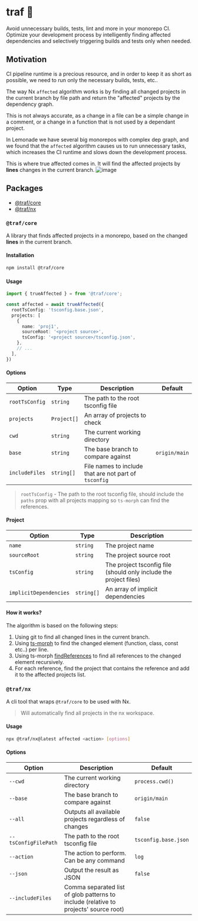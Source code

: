 # traf 🚀

Avoid unnecessary builds, tests, lint and more in your monorepo CI. Optimize your development process by intelligently finding affected dependencies and selectively triggering builds and tests only when needed.

## Motivation

CI pipeline runtime is a precious resource, and in order to keep it as short as possible, we need to run only the necessary builds, tests, etc..

The way Nx `affected` algorithm works is by finding all changed projects in the current branch by file path and return the "affected" projects by the dependency graph.

This is not always accurate, as a change in a file can be a simple change in a comment, or a change in a function that is not used by a dependant project.

In Lemonade we have several big monorepos with complex dep graph, and we found that the `affected` algorithm causes us to run unnecessary tasks, which increases the CI runtime and slows down the development process.

This is where true affected comes in. It will find the affected projects by **lines** changes in the current branch.
![image](https://github.com/lemonade-hq/traf/assets/6004537/2e2d9b6e-3a40-4673-8783-6e444ac59c8f)

## Packages

- [@traf/core](#trafcore)
- [@traf/nx](#trafnx)

### `@traf/core`

A library that finds affected projects in a monorepo, based on the changed **lines** in the current branch.

#### **Installation**

```bash
npm install @traf/core
```

#### **Usage**

```ts
import { trueAffected } = from '@traf/core';

const affected = await trueAffected({
  rootTsConfig: 'tsconfig.base.json',
  projects: [
    {
      name: 'proj1',
      sourceRoot: '<project source>',
      tsConfig: '<project source>/tsconfig.json',
    },
    // ...
  ],
})
```

#### **Options**

| Option         | Type        | Description                                           | Default       |
| -------------- | ----------- | ----------------------------------------------------- | ------------- |
| `rootTsConfig` | `string`    | The path to the root tsconfig file                    |               |
| `projects`     | `Project[]` | An array of projects to check                         |               |
| `cwd`          | `string`    | The current working directory                         |               |
| `base`         | `string`    | The base branch to compare against                    | `origin/main` |
| `includeFiles` | `string[]`  | File names to include that are not part of `tsconfig` |               |

> `rootTsConfig` - The path to the root tsconfig file, should include the `paths` prop with all projects mapping so `ts-morph` can find the references.

#### **Project**

| Option                 | Type       | Description                                                       |
| ---------------------- | ---------- | ----------------------------------------------------------------- |
| `name`                 | `string`   | The project name                                                  |
| `sourceRoot`           | `string`   | The project source root                                           |
| `tsConfig`             | `string`   | The project tsconfig file (should only include the project files) |
| `implicitDependencies` | `string[]` | An array of implicit dependencies                                 |

#### How it works?

The algorithm is based on the following steps:

1. Using git to find all changed lines in the current branch.
2. Using [ts-morph](https://ts-morph.com/) to find the changed element (function, class, const etc..) per line.
3. Using ts-morph [findReferences](https://ts-morph.com/navigation/finding-references#finding-referencing-nodes) to find all references to the changed element recursively.
4. For each reference, find the project that contains the reference and add it to the affected projects list.

### `@traf/nx`

A cli tool that wraps `@traf/core` to be used with Nx.

> Will automatically find all projects in the nx workspace.

#### **Usage**

```bash
npx @traf/nx@latest affected <action> [options]
```

#### **Options**

| Option               | Description                                                                          | Default              |
| -------------------- | ------------------------------------------------------------------------------------ | -------------------- |
| `--cwd`              | The current working directory                                                        | `process.cwd()`      |
| `--base`             | The base branch to compare against                                                   | `origin/main`        |
| `--all`              | Outputs all available projects regardless of changes                                 | `false`              |
| `--tsConfigFilePath` | The path to the root tsconfig file                                                   | `tsconfig.base.json` |
| `--action`           | The action to perform. Can be any command                                            | `log`                |
| `--json`             | Output the result as JSON                                                            | `false`              |
| `--includeFiles`     | Comma separated list of glob patterns to include (relative to projects' source root) |                      |
